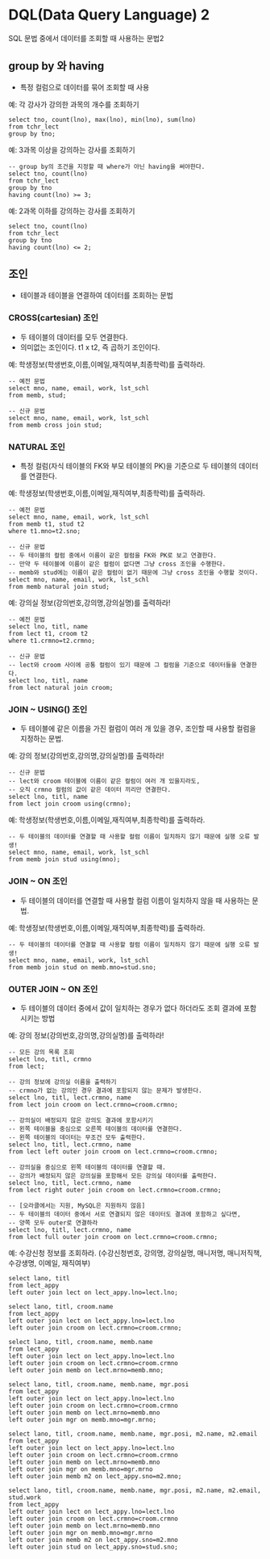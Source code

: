 # DQL(Data Query Language) 2
SQL 문법 중에서 데이터를 조회할 때 사용하는 문법2

## group by 와 having 
- 특정 컬럼으로 데이터를 묶어 조회할 때 사용

예: 각 강사가 강의한 과목의 개수를 조회하기
~~~~
select tno, count(lno), max(lno), min(lno), sum(lno)
from tchr_lect
group by tno;
~~~~

예: 3과목 이상을 강의하는 강사를 조회하기
~~~~
-- group by의 조건을 지정할 때 where가 아닌 having을 써야한다.
select tno, count(lno)
from tchr_lect
group by tno
having count(lno) >= 3;
~~~~

예: 2과목 이하를 강의하는 강사를 조회하기
~~~~
select tno, count(lno)
from tchr_lect
group by tno
having count(lno) <= 2;
~~~~


## 조인
- 테이블과 테이블을 연결하여 데이터를 조회하는 문법

### CROSS(cartesian) 조인
- 두 테이블의 데이터를 모두 연결한다.
- 의미없는 조인이다. t1 x t2, 즉 곱하기 조인이다.

예: 학생정보(학생번호,이름,이메일,재직여부,최종학력)를 출력하라.
~~~~
-- 예전 문법
select mno, name, email, work, lst_schl
from memb, stud;

-- 신규 문법
select mno, name, email, work, lst_schl
from memb cross join stud;
~~~~

### NATURAL 조인
- 특정 컬럼(자식 테이블의 FK와 부모 테이블의 PK)을 기준으로 두 테이블의 데이터를 연결한다.

예: 학생정보(학생번호,이름,이메일,재직여부,최종학력)를 출력하라.
~~~~
-- 예전 문법
select mno, name, email, work, lst_schl
from memb t1, stud t2
where t1.mno=t2.sno;

-- 신규 문법
-- 두 테이블의 컬럼 중에서 이름이 같은 컬럼을 FK와 PK로 보고 연결한다.
-- 만약 두 테이블에 이름이 같은 컬럼이 없다면 그냥 cross 조인을 수행한다.
-- memb와 stud에는 이름이 같은 컬럼이 없기 때문에 그냥 cross 조인을 수행할 것이다.
select mno, name, email, work, lst_schl
from memb natural join stud;
~~~~

예: 강의실 정보(강의번호,강의명,강의실명)를 출력하라!
~~~~
-- 예전 문법
select lno, titl, name
from lect t1, croom t2
where t1.crmno=t2.crmno;

-- 신규 문법
-- lect와 croom 사이에 공통 컬럼이 있기 때문에 그 컬럼을 기준으로 데이터들을 연결한다.
select lno, titl, name
from lect natural join croom;
~~~~

### JOIN ~ USING() 조인
- 두 테이블에 같은 이름을 가진 컬럼이 여러 개 있을 경우, 
  조인할 때 사용할 컬럼을 지정하는 문법.

예: 강의 정보(강의번호,강의명,강의실명)를 출력하라!
~~~~
-- 신규 문법
-- lect와 croom 테이블에 이름이 같은 컬럼이 여러 개 있을지라도,
-- 오직 crmno 컬럼의 값이 같은 데이터 끼리만 연결한다.
select lno, titl, name
from lect join croom using(crmno);
~~~~

예: 학생정보(학생번호,이름,이메일,재직여부,최종학력)를 출력하라.
~~~~
-- 두 테이블의 데이터를 연결할 때 사용할 컬럼 이름이 일치하지 않기 때문에 실행 오류 발생! 
select mno, name, email, work, lst_schl
from memb join stud using(mno);
~~~~

### JOIN ~ ON 조인
- 두 테이블의 데이터를 연결할 때 사용할 컬럼 이름이 일치하지 않을 때 사용하는 문법.

예: 학생정보(학생번호,이름,이메일,재직여부,최종학력)를 출력하라.
~~~~
-- 두 테이블의 데이터를 연결할 때 사용할 컬럼 이름이 일치하지 않기 때문에 실행 오류 발생! 
select mno, name, email, work, lst_schl
from memb join stud on memb.mno=stud.sno;
~~~~

### OUTER JOIN ~ ON 조인
- 두 테이블의 데이터 중에서 값이 일치하는 경우가 없다 하더라도 조회 결과에 포함시키는 방법

예: 강의 정보(강의번호,강의명,강의실명)를 출력하라!
~~~~
-- 모든 강의 목록 조회
select lno, titl, crmno
from lect;

-- 강의 정보에 강의실 이름을 출력하기
-- crmno가 없는 강의인 경우 결과에 포함되지 않는 문제가 발생한다.
select lno, titl, lect.crmno, name
from lect join croom on lect.crmno=croom.crmno;

-- 강의실이 배정되지 않은 강의도 결과에 포함시키기
-- 왼쪽 테이블을 중심으로 오른쪽 테이블의 데이터를 연결한다.
-- 왼쪽 테이블의 데이터는 무조건 모두 출력한다.
select lno, titl, lect.crmno, name
from lect left outer join croom on lect.crmno=croom.crmno;

-- 강의실을 중심으로 왼쪽 테이블의 데이터를 연결할 때.
-- 강의가 배정되지 않은 강의실을 포함해서 모든 강의실 데이터를 출력한다.
select lno, titl, lect.crmno, name
from lect right outer join croom on lect.crmno=croom.crmno;

-- [오라클에서는 지원, MySQL은 지원하지 않음]
-- 두 테이블의 데이터 중에서 서로 연결되지 않은 데이터도 결과에 포함하고 싶다면,
-- 양쪽 모두 outer로 연결하라
select lno, titl, lect.crmno, name
from lect full outer join croom on lect.crmno=croom.crmno;
~~~~

예: 수강신청 정보를 조회하라.
(수강신청번호, 강의명, 강의실명, 매니저명, 매니저직책, 수강생명, 이메일, 재직여부) 
~~~~
select lano, titl
from lect_appy
left outer join lect on lect_appy.lno=lect.lno; 

select lano, titl, croom.name
from lect_appy
left outer join lect on lect_appy.lno=lect.lno
left outer join croom on lect.crmno=croom.crmno; 

select lano, titl, croom.name, memb.name
from lect_appy
left outer join lect on lect_appy.lno=lect.lno
left outer join croom on lect.crmno=croom.crmno
left outer join memb on lect.mrno=memb.mno; 

select lano, titl, croom.name, memb.name, mgr.posi
from lect_appy
left outer join lect on lect_appy.lno=lect.lno
left outer join croom on lect.crmno=croom.crmno
left outer join memb on lect.mrno=memb.mno
left outer join mgr on memb.mno=mgr.mrno; 

select lano, titl, croom.name, memb.name, mgr.posi, m2.name, m2.email
from lect_appy
left outer join lect on lect_appy.lno=lect.lno
left outer join croom on lect.crmno=croom.crmno
left outer join memb on lect.mrno=memb.mno
left outer join mgr on memb.mno=mgr.mrno 
left outer join memb m2 on lect_appy.sno=m2.mno;

select lano, titl, croom.name, memb.name, mgr.posi, m2.name, m2.email, stud.work
from lect_appy
left outer join lect on lect_appy.lno=lect.lno
left outer join croom on lect.crmno=croom.crmno
left outer join memb on lect.mrno=memb.mno
left outer join mgr on memb.mno=mgr.mrno 
left outer join memb m2 on lect_appy.sno=m2.mno
left outer join stud on lect_appy.sno=stud.sno;
~~~~









